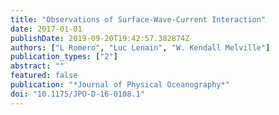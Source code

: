 ```yaml
---
title: "Observations of Surface-Wave-Current Interaction"
date: 2017-01-01
publishDate: 2019-09-20T19:42:57.382874Z
authors: ["L Romero", "Luc Lenain", "W. Kendall Melville"]
publication_types: ["2"]
abstract: ""
featured: false
publication: "*Journal of Physical Oceanography*"
doi: "10.1175/JPO-D-16-0108.1"
---
```


